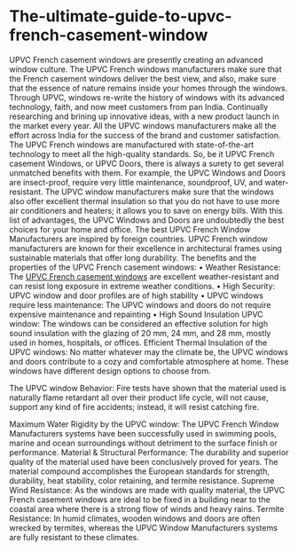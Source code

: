 # The-ultimate-guide-to-upvc-french-casement-window
UPVC French casement windows are presently creating an advanced window culture. The UPVC French windows manufacturers make sure that the French casement windows deliver the best view, and also, make sure that the essence of nature remains inside your homes through the windows.
Through UPVC, windows re-write the history of windows with its advanced technology, faith, and now meet customers from pan India. Continually researching and brining up innovative ideas, with a new product launch in the market every year. All the UPVC windows manufacturers make all the effort across India for the success of the brand and customer satisfaction.
The UPVC French windows are manufactured with state-of-the-art technology to meet all the high-quality standards. So, be it UPVC French casement Windows, or UPVC Doors, there is always a surety to get several unmatched benefits with them. For example, the UPVC Windows and Doors are insect-proof, require very little maintenance, soundproof, UV, and water-resistant. The UPVC window manufacturers make sure that the windows also offer excellent thermal insulation so that you do not have to use more air conditioners and heaters; it allows you to save on energy bills. With this list of advantages, the UPVC Windows and Doors are undoubtedly the best choices for your home and office.
The best UPVC French Window Manufacturers are inspired by foreign countries. UPVC French window manufacturers are known for their excellence in architectural frames using sustainable materials that offer long durability.
The benefits and the properties of the UPVC French casement windows:
• Weather Resistance:
The <a href="http://ecotechupvc.com/casement-system/french-window/">UPVC French casement windows</a> are excellent weather-resistant and can resist long exposure in extreme weather conditions.
• High Security:
UPVC window and door profiles are of high stability
• UPVC windows require less maintenance:
The UPVC windows and doors do not require expensive maintenance and repainting
• High Sound Insulation UPVC window:
The windows can be considered an effective solution for high sound insulation with the glazing of 20 mm, 24 mm, and 28 mm, mostly used in homes, hospitals, or offices.
Efficient Thermal Insulation of the UPVC windows:
No matter whatever may the climate be, the UPVC windows and doors contribute to a cozy and comfortable atmosphere at home. These windows have different design options to choose from. 

The UPVC window Behavior:
 Fire tests have shown that the material used is naturally flame retardant all over their product life cycle, will not cause, support any kind of fire accidents; instead, it will resist catching fire.

Maximum Water Rigidity by the UPVC window:
The UPVC French Window Manufacturers systems have been successfully used in swimming pools, marine and ocean surroundings without detriment to the surface finish or performance.
Material & Structural Performance:
The durability and superior quality of the material used have been conclusively proved for years. The material compound accomplishes the European standards for strength, durability, heat stability, color retaining, and termite resistance.
Supreme Wind Resistance:
As the windows are made with quality material, the UPVC French casement windows are ideal to be fixed in a building near to the coastal area where there is a strong flow of winds and heavy rains.
Termite Resistance:
In humid climates, wooden windows and doors are often wrecked by termites, whereas the UPVC Window Manufacturers systems are fully resistant to these climates.
